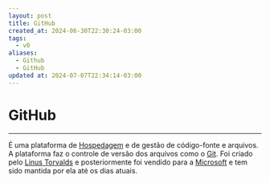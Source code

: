 ```yaml
---
layout: post
title: GitHub
created_at: 2024-06-30T22:30:24-03:00
tags:
  - v0
aliases:
  - Github
  - GitHub
updated at: 2024-07-07T22:34:14-03:00
---
```

# GitHub
---
É uma plataforma de [Hospedagem](Hospedagem) e de gestão de código-fonte e arquivos. A plataforma faz o controle de versão dos arquivos como o [Git](_draft/2024-06-30-Git.md). Foi criado pelo [Linus Torvalds](Linus%20Torvalds.md) e posteriormente foi vendido para a [Microsoft](_insight/2024/07/2024-07-07-Microsoft.md) e tem sido mantida por ela até os dias atuais.
